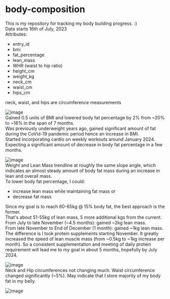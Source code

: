 # body-composition
This is my repository for tracking my body building progress. :)  
Data starts 16th of July, 2023  
Attributes: 
- entry_id
- bmi
- fat_percentage
- lean_mass
- WHR (waist to hip ratio)
- height_cm
- weight_kg
- neck_cm
- waist_cm
- hips_cm  

neck, waist, and hips are circumference measurements  
  
![image](https://github.com/arceldizon28/body-composition/assets/148745972/1439f603-f3d6-4857-8c8d-2ed2369fa843)  
Gained 0.5 units of BMI and lowered body fat percentage by 2% from ~20% to ~18% in the span of 7 months.  
Was previously underweight years ago, gained significant amount of fat during the CoVid-19 pandemic period hence an increase in BMI.  
Started incorporating cardio on weekly workouts around January 2024. Expecting a significant amount of decrease in body fat percentage in a few months.    


![image](https://github.com/arceldizon28/body-composition/assets/148745972/94d72402-0b15-4d36-8d8b-df2f463286e8)  
Weight and Lean Mass trendline at roughly the same slope angle, which indicates an almost steady amount of body fat mass during an increase in lean and overall mass.  
To lower body fat percentage, I could:  
- increase lean mass while maintaining fat mass or
- decrease fat mass  

Since my goal is to reach 60-65kg @ 15% body fat, the best approach is the former.  
That's about 51-55kg of lean mass, 5 more additional kgs from the current.  
From July to late November (~4.5 months): gained ~2kg lean mass.  
From late November to End of December (1 month): gained ~1kg lean mass.  
The difference is I took protein supplements starting November.
It greatly increased the speed of lean muscle mass (from ~0.5kg to ~1kg increase per month).
So a consistent supplementation and meeting of daily protein requirement will lead me to my goal in about 5 months, hopefully by July 2024.  


![image](https://github.com/arceldizon28/body-composition/assets/148745972/a6f5f67e-2bee-4017-907b-5e1add10de02)  
Neck and Hip circumferences not changing much. Waist circumference changed significantly (~5%). May indicate that I store majority of my body fat in my belly.


![image](https://github.com/arceldizon28/body-composition/assets/148745972/b4a8a4ed-a5dc-44dc-817f-ae17ab88364f)  
